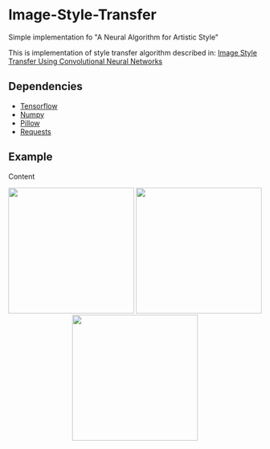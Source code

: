 # Image-Style-Transfer
Simple implementation fo "A Neural Algorithm for Artistic Style"

This is implementation of style transfer algorithm described in:
[Image Style Transfer Using Convolutional Neural Networks](http://www.cv-foundation.org/openaccess/content_cvpr_2016/papers/Gatys_Image_Style_Transfer_CVPR_2016_paper.pdf)

## Dependencies
* [Tensorflow](https://www.tensorflow.org/)
* [Numpy](http://www.numpy.org/)
* [Pillow](https://pillow.readthedocs.io/en/latest/)
* [Requests](http://docs.python-requests.org/en/master/)

## Example

Content
<p align="center">
<img src="examples/cat/content.png" width="250"/>
<img src="examples/cat/style.png" width="250"/>
<img src="examples/cat/result.png" width="250"/>
</p>
